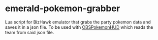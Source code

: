 # emerald-pokemon-grabber
Lua script for BizHawk emulator that grabs the party pokemon data and saves it in a json file.
To be used with [OBSPokemonHUD](https://github.com/guitaristtom/obspokemonhud) which reads the team from said json file.
